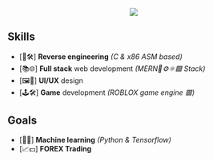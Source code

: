 <p align="center">
  <img src="https://github-readme-stats.vercel.app/api?username=Upbolt&&show_icons=true&title_color=ffffff&icon_color=bb2acf&text_color=daf7dc&bg_color=151515"/>
</p>

## Skills
- [🔄🛠️] **Reverse engineering** *(C & x86 ASM based)*
- [📚🌐] **Full stack** web development *(MERN🍃⚙️⚛️🟩 Stack)*
- [🖼️🥰] **UI/UX** design
- [🕹️🛠️] **Game** development *(ROBLOX game engine 🟥)*

## Goals
- [🤖🧠] **Machine learning** *(Python & Tensorflow)*
- [📈💵] **FOREX Trading**
